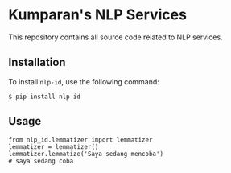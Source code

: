 # Kumparan's NLP Services

This repository contains all source code related to NLP services.

## Installation

To install `nlp-id`, use the following command:

    $ pip install nlp-id 

## Usage

    from nlp_id.lemmatizer import lemmatizer 
    lemmatizer = lemmatizer() 
    lemmatizer.lemmatize('Saya sedang mencoba') 
    # saya sedang coba 